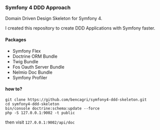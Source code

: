 ### Symfony 4 DDD Approach

Domain Driven Design Skeleton for Symfony 4.

I created this repository to create DDD Applications with Symfony faster.

#### Packages
- Symfony Flex
- Doctrine ORM Bundle
- Twig Bundle
- Fos Oauth Server Bundle
- Nelmio Doc Bundle
- Symfony Profiler

#### how to? 

``` 
git clone https://github.com/bencagri/symfony4-ddd-skeleton.git
cd symfony4-ddd-skeleton
bin/console doctrine:schema:update --force
php -S 127.0.0.1:9002 -t public

```

then visit `127.0.0.1:9002/api/doc` 
